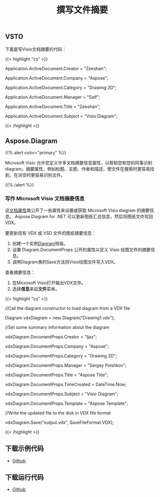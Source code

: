 ﻿---
title: 撰写文件摘要
type: docs
weight: 70
url: /zh/net/writing-document-summary/
---
## **VSTO**
下面是写Visio文档摘要的代码：

{{< highlight "cs" >}}

  Application.ActiveDocument.Creator = "Zeeshan";

 Application.ActiveDocument.Company = "Aspose";

 Application.ActiveDocument.Category = "Drawing 2D";

 Application.ActiveDocument.Manager = "Self";

 Application.ActiveDocument.Title = "Zeeshan";

 Application.ActiveDocument.Subject = "Visio Diagram";


{{< /highlight >}}
## **Aspose.Diagram**
{{% alert color="primary" %}} 

Microsoft Visio 允许您定义许多文档摘要信息属性，以帮助您和您的同事识别 diagram。摘要属性，例如标题、主题、作者和描述，使文件在搜索时更容易找到，在浏览时更容易识别文件。

{{% /alert %}} 
### **写作 Microsoft Visio 文档摘要信息**
这[文档属性](https://reference.aspose.com/diagram/net/aspose.diagram/documentproperties)类公开了一些属性来设置或获取 Microsoft Visio diagram 的摘要信息。 Aspose.Diagram for .NET 可以更新图纸汇总信息，然后将图纸文件写回VDX。

要更新现有 VDX 或 VSD 文件的图纸摘要信息：

1. 创建一个实例[Diagram](https://reference.aspose.com/diagram/net/aspose.diagram/diagram)班级。
1. 设置 Diagram.DocumentProps 公开的属性以定义 Visio 绘图文件的摘要信息。
1. 调用Diagram类的Save方法将Visio绘图文件写入VDX。

查看摘要信息：

1. 在Microsoft Visio打开输出VDX文件。
1. 选择**信息**来自**文件**菜单。

{{< highlight "cs" >}}

  //Call the diagram constructor to load diagram from a VDX file

 Diagram vdxDiagram = new Diagram("Drawing1.vdx");

 //Set some summary information about the diagram

 vdxDiagram.DocumentProps.Creator = "Ijaz";

 vdxDiagram.DocumentProps.Company = "Aspose";

 vdxDiagram.DocumentProps.Category = "Drawing 2D";

 vdxDiagram.DocumentProps.Manager = "Sergey Polshkov";

 vdxDiagram.DocumentProps.Title = "Aspose Title";

 vdxDiagram.DocumentProps.TimeCreated = DateTime.Now;

 vdxDiagram.DocumentProps.Subject = "Visio Diagram";

 vdxDiagram.DocumentProps.Template = "Aspose Template";

 //Write the updated file to the disk in VDX file format

 vdxDiagram.Save("output.vdx", SaveFileFormat.VDX);


{{< /highlight >}}
## **下载示例代码**
- [Github](https://github.com/aspose-diagram/Aspose.Diagram-for-.NET/releases/tag/AsposeDiagramVsVSTOv1.1)
## **下载运行代码**
- [Github](https://github.com/aspose-diagram/Aspose.Diagram-for-.NET/tree/master/Plugins/Aspose.Diagram%20Vs%20VSTO%20Visio/Code%20Comparison%20of%20Common%20Features/Writing%20Document%20Summary)
